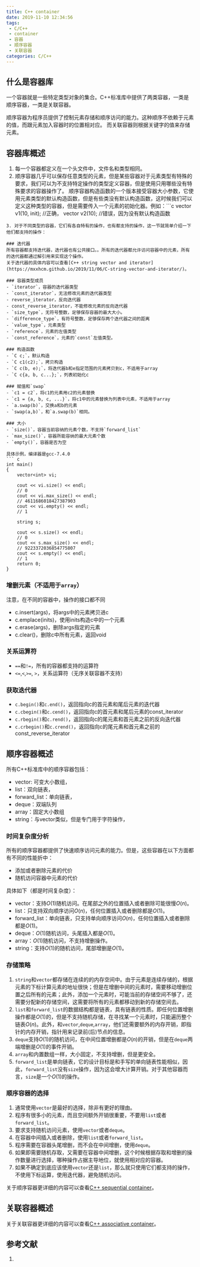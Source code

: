 ```yaml
---
title: C++ container
date: 2019-11-10 12:34:56
tags:
 - C/C++
 - container
 - 容器
 - 顺序容器
 - 关联容器
categories: C/C++
---
```


## 什么是容器库
一个容器就是一些特定类型对象的集合。C++标准库中提供了两类容器，一类是顺序容器，一类是关联容器。

顺序容器为程序员提供了控制元素存储和顺序访问的能力。这种顺序不依赖于元素的值，而跟元素加入容器时的位置相对应。
而关联容器则根据关键字的值来存储元素。

## 容器库概述
1. 每一个容器都定义在一个头文件中，文件名和类型相同。
2. 顺序容器几乎可以保存任意类型的元素，但是某些容器对于元素类型有特殊的要求，我们可以为不支持特定操作的类型定义容器，但是使用只用哪些没有特殊要求的容器操作了。
顺序容器构造函数的一个版本接受容器大小参数，它使用元素类型的默认构造函数，但是有些类没有默认构造函数，这时候我们可以定义这种类型的容器，但是需要传入一个元素的初始化器。例如：```c
vector<noDefault> v1(10, init); //正确，
vector<noDefault> v2(10);   //错误，因为没有默认构造函数
```
3. 对于不同类型的容器，它们有各自特有的操作，也有都支持的操作，这一节就简单介绍一下他们都支持的操作：

### 迭代器
所有容器都支持迭代器，迭代器也有公共接口。。所有的迭代器都允许访问容器中的元素，所有的迭代器都通过解引用来实现这个操作。
关于迭代器的具体内容可以查看[C++ string vector and iterator](https://mxxhcm.github.io/2019/11/06/C-string-vector-and-iterator/)。

### 容器类型成员
- `iterator`，容器的迭代器类型
- `const_iterator`，无法修改元素的迭代器类型
- reverse_iterator，反向迭代器
- const_reverse_iterator，不能修改元素的反向迭代器
- `size_type`，无符号整数，足够保存容器的最大大小。
- `difference_type`，有符号整数，足够保存两个迭代器之间的距离
- `value_type`，元素类型
- `reference`，元素的左值类型
- `const_reference`，元素的`const`左值类型。

### 构造函数
- `C c;`，默认构造
- `C c1(c2);`，拷贝构造
- `C c(b, e);`，将迭代器b和e指定范围的元素拷贝到c，不适用于array
- `C c{a, b, c...};`，列表初始化c

### 赋值和`swap`
- `c1 = c2`，将c1的元素用c2的元素替换
- `c1 = {a, b, c, ...}`，将c1中的元素替换为列表中元素，不适用于array
- `a.swap(b)`，交换a和b的元素
- `swap(a,b)`，和`a.swap(b)`相同。

### 大小
- `size()`，容器当前容纳的元素个数，不支持`forward_list`
- `max_size()`，容器所能容纳的最大元素个数
- `empty()`，容器是否为空

具体示例，编译器是gcc-7.4.0
``` c
int main()
{
    vector<int> vi;

    cout << vi.size() << endl;
    // 0
    cout << vi.max_size() << endl;
    // 4611686018427387903
    cout << vi.empty() << endl;
    // 1

    string s;
    
    cout << s.size() << endl;
    // 0
    cout << s.max_size() << endl;
    // 9223372036854775807
    cout << s.empty() << endl;
    // 1
    return 0;
}
```

### 增删元素（不适用于`array`）
注意，在不同的容器中，操作的接口都不同
- c.insert(args)，将args中的元素拷贝进c
- c.emplace(inits)，使用inits构造c中的一个元素
- c.erase(args)，删除args指定的元素
- c.clear()，删除c中所有元素，返回void

### 关系运算符
- `==`和`!=`，所有的容器都支持的运算符
- `<=`,`<`,`>=`, `>`，关系运算符（无序关联容器不支持）

### 获取迭代器
- `c.begin()`和`c.end()`，返回指向c的首元素和尾后元素的迭代器
- `c.cbegin()`和`c.cend()`，返回指向c的首元素和尾后元素的const_iterator
- `c.rbegin()`和`c.rend()`，返回指向c的尾元素和首元素之前的反向迭代器
- `c.crbegin()`和`c.crend()`，返回指向c的尾元素和首元素之前的const_reverse_iterator


## 顺序容器概述
所有C++标准库中的顺序容器包括：
- vector: 可变大小数组，
- list：双向链表，
- forward_list：单向链表，
- deque：双端队列
- array：固定大小数组
- string：与vector类似，但是专门用于字符操作，


### 时间复杂度分析
所有的顺序容器都提供了快速顺序访问元素的能力。但是，这些容器在以下方面都有不同的性能折中：
- 添加或者删除元素的代价
- 随机访问容器中元素的代价

具体如下（都是时间复杂度）：
- vector：支持$O(1)$随机访问。在尾部之外的位置插入或者删除可能很慢$O(n)$。
- list：只支持双向顺序访问$O(n)$，任何位置插入或者删除都是$O(1)$。
- forward_list：单向链表，只支持单向顺序访问$O(n)$，任何位置插入或者删除都是$O(1)$。
- deque：$O(1)$随机访问，头尾插入都是$O(1)$。
- array：$O(1)$随机访问，不支持增删操作。
- string：支持$O(1)$的随机访问，尾部增删是$O(1)$。


### 存储策略
1. `string`和`vector`都存储在连续的的内存空间中。由于元素是连续存储的，根据元素的下标计算元素的地址很快；但是在增删中间的元素时，需要移动增删位置之后所有的元素；此外，添加一个元素时，可能当前的存储空间不够了，还需要分配新的存储空间，这需要将所有的元素都移动到新的存储空间去。
2. `list`和`forward_list`的数据结构都是链表，具有链表的性质。即任何位置增删操作都是$O(1)$的，但是不支持随机存储，在寻找某一个元素时，只能遍历整个链表$O(n)$。此外，和`vector`,`deque`,`array`，他们还需要额外的内存开销，即指针的内存开销，指针用来记录前(后)节点的信息。
3. `deque`支持$O(1)$的随机访问，在中间位置增删都是$O(n)$的开销，但是在`deque`两端增删是$O(1)$的事件开销。
4. `array`和内置数组一样，大小固定，不支持增删，但是更安全。
5. `forward_list`是单向链表，它的设计目标是和手写的单向链表性能相似，因此，`forward_list`没有`size`操作，因为这会增大计算开销。对于其他容器而言，`size`是一个$O(1)$的操作。

### 顺序容器的选择
1. 通常使用`vector`是最好的选择，除非有更好的理由。
2. 程序有很多小的元素，而且空间额外开销很重要，不要用`list`或者`forward_list`。
3. 要求支持随机访问元素，使用`vector`或者`deque`。
4. 在容器中间插入或者删除，使用`list`或者`forward_list`。
5. 程序需要在容器头尾增删，而不会在中间增删，使用`deque`。
6. 如果即需要随机存取，又需要在容器中间增删，这个时候根据存取和增删的操作数量进行选择，哪种操作占据主导地位，就使用相对应的容器。
7. 如果不确定到底应该使用`vector`还是`list`，那么就只使用它们都支持的操作，不使用下标运算，使用迭代器，避免随机访问。

关于顺序容器更详细的内容可以查看[C++ sequential container](https://mxxhcm.github.io/2019/11/10/C-sequential-container/)。

## 关联容器概述
关于关联容器更详细的内容可以查看[C++ associative container](https://mxxhcm.github.io/2019/11/10/C-associative-container/)。


## 参考文献
1.
